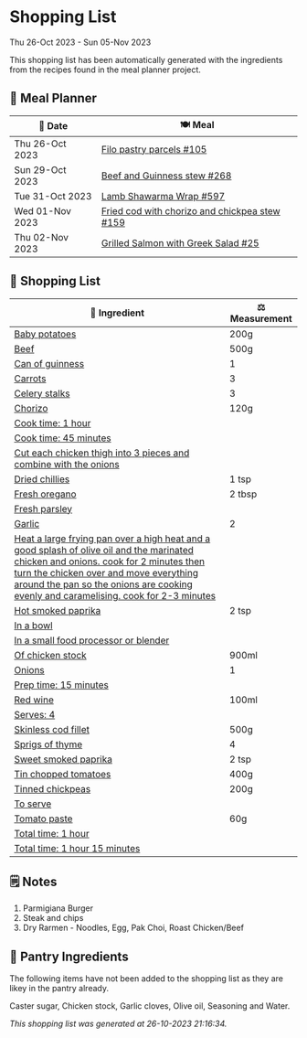 # Shopping List

Thu 26-Oct 2023 - Sun 05-Nov 2023

This shopping list has been automatically generated with the ingredients from the recipes found in the meal planner project.

## 📅 Meal Planner

|📅 Date| 🍽️ Meal|
|----|----|
|Thu 26-Oct 2023|[Filo pastry parcels #105](https://github.com/jcallaghan/The-Cookbook/issues/105)|
|Sun 29-Oct 2023|[Beef and Guinness stew #268](https://github.com/jcallaghan/The-Cookbook/issues/268)|
|Tue 31-Oct 2023|[Lamb Shawarma Wrap #597](https://github.com/jcallaghan/The-Cookbook/issues/597)|
|Wed 01-Nov 2023|[Fried cod with chorizo and chickpea stew #159](https://github.com/jcallaghan/The-Cookbook/issues/159)|
|Thu 02-Nov 2023|[Grilled Salmon with Greek Salad #25](https://github.com/jcallaghan/The-Cookbook/issues/25)|

## 🛒 Shopping List

| 🍌 Ingredient| ⚖️ Measurement|
|----------|-----------|
|[Baby potatoes](https://www.sainsburys.co.uk/gol-ui/SearchResults/Baby%20potatoes)|200g|
|[Beef](https://www.sainsburys.co.uk/gol-ui/SearchResults/Beef)|500g|
|[Can of guinness](https://www.sainsburys.co.uk/gol-ui/SearchResults/Can%20of%20guinness)|1|
|[Carrots](https://www.sainsburys.co.uk/gol-ui/SearchResults/Carrots)|3|
|[Celery stalks](https://www.sainsburys.co.uk/gol-ui/SearchResults/Celery%20stalks)|3|
|[Chorizo](https://www.sainsburys.co.uk/gol-ui/SearchResults/Chorizo)|120g|
|[Cook time: 1 hour](https://www.sainsburys.co.uk/gol-ui/SearchResults/Cook%20time:%201%20hour)||
|[Cook time: 45 minutes](https://www.sainsburys.co.uk/gol-ui/SearchResults/Cook%20time:%2045%20minutes)||
|[Cut each chicken thigh into 3 pieces and combine with the onions](https://www.sainsburys.co.uk/gol-ui/SearchResults/Cut%20each%20chicken%20thigh%20into%203%20pieces%20and%20combine%20with%20the%20onions)||
|[Dried chillies](https://www.sainsburys.co.uk/gol-ui/SearchResults/Dried%20chillies)|1 tsp|
|[Fresh oregano](https://www.sainsburys.co.uk/gol-ui/SearchResults/Fresh%20oregano)|2 tbsp|
|[Fresh parsley](https://www.sainsburys.co.uk/gol-ui/SearchResults/Fresh%20parsley)||
|[Garlic](https://www.sainsburys.co.uk/gol-ui/SearchResults/Garlic)|2|
|[Heat a large frying pan over a high heat and a good splash of olive oil and the marinated chicken and onions. cook for 2 minutes then turn the chicken over and move everything around the pan so the onions are cooking evenly and caramelising. cook for 2-3 minutes](https://www.sainsburys.co.uk/gol-ui/SearchResults/Heat%20a%20large%20frying%20pan%20over%20a%20high%20heat%20and%20a%20good%20splash%20of%20olive%20oil%20and%20the%20marinated%20chicken%20and%20onions.%20cook%20for%202%20minutes%20then%20turn%20the%20chicken%20over%20and%20move%20everything%20around%20the%20pan%20so%20the%20onions%20are%20cooking%20evenly%20and%20caramelising.%20cook%20for%202-3%20minutes)||
|[Hot smoked paprika](https://www.sainsburys.co.uk/gol-ui/SearchResults/Hot%20smoked%20paprika)|2 tsp|
|[In a bowl](https://www.sainsburys.co.uk/gol-ui/SearchResults/In%20a%20bowl)||
|[In a small food processor or blender](https://www.sainsburys.co.uk/gol-ui/SearchResults/In%20a%20small%20food%20processor%20or%20blender)||
|[Of chicken stock](https://www.sainsburys.co.uk/gol-ui/SearchResults/Of%20chicken%20stock)|900ml|
|[Onions](https://www.sainsburys.co.uk/gol-ui/SearchResults/Onions)|1|
|[Prep time: 15 minutes](https://www.sainsburys.co.uk/gol-ui/SearchResults/Prep%20time:%2015%20minutes)||
|[Red wine](https://www.sainsburys.co.uk/gol-ui/SearchResults/Red%20wine)|100ml|
|[Serves: 4](https://www.sainsburys.co.uk/gol-ui/SearchResults/Serves:%204)||
|[Skinless cod fillet](https://www.sainsburys.co.uk/gol-ui/SearchResults/Skinless%20cod%20fillet)|500g|
|[Sprigs of thyme](https://www.sainsburys.co.uk/gol-ui/SearchResults/Sprigs%20of%20thyme)|4|
|[Sweet smoked paprika](https://www.sainsburys.co.uk/gol-ui/SearchResults/Sweet%20smoked%20paprika)|2 tsp|
|[Tin chopped tomatoes](https://www.sainsburys.co.uk/gol-ui/SearchResults/Tin%20chopped%20tomatoes)|400g|
|[Tinned chickpeas](https://www.sainsburys.co.uk/gol-ui/SearchResults/Tinned%20chickpeas)|200g|
|[To serve](https://www.sainsburys.co.uk/gol-ui/SearchResults/To%20serve)||
|[Tomato paste](https://www.sainsburys.co.uk/gol-ui/SearchResults/Tomato%20paste)|60g|
|[Total time: 1 hour](https://www.sainsburys.co.uk/gol-ui/SearchResults/Total%20time:%201%20hour)||
|[Total time: 1 hour 15 minutes](https://www.sainsburys.co.uk/gol-ui/SearchResults/Total%20time:%201%20hour%2015%20minutes)||

## 🗒️ Notes

1. Parmigiana Burger
1. Steak and chips
1. Dry Rarmen - Noodles, Egg, Pak Choi, Roast Chicken/Beef

## 🏪 Pantry Ingredients

The following items have not been added to the shopping list as they are likey in the pantry already.

Caster sugar, Chicken stock, Garlic cloves, Olive oil, Seasoning and Water.


_This shopping list was generated at 26-10-2023 21:16:34._